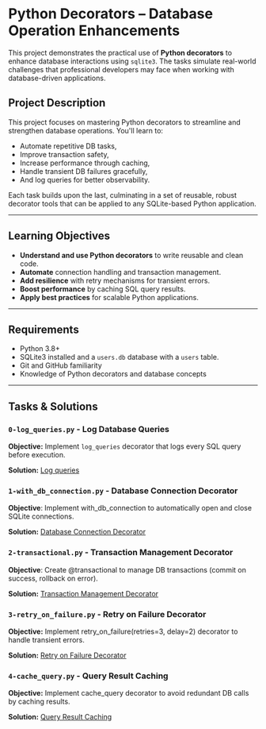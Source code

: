 # Python Decorators – Database Operation Enhancements

This project demonstrates the practical use of **Python decorators** to enhance database interactions using `sqlite3`. The tasks simulate real-world challenges that professional developers may face when working with database-driven applications.

## Project Description

This project focuses on mastering Python decorators to streamline and strengthen database operations. You'll learn to:

- Automate repetitive DB tasks,
- Improve transaction safety,
- Increase performance through caching,
- Handle transient DB failures gracefully,
- And log queries for better observability.

Each task builds upon the last, culminating in a set of reusable, robust decorator tools that can be applied to any SQLite-based Python application.

---

## Learning Objectives

- **Understand and use Python decorators** to write reusable and clean code.
- **Automate** connection handling and transaction management.
- **Add resilience** with retry mechanisms for transient errors.
- **Boost performance** by caching SQL query results.
- **Apply best practices** for scalable Python applications.

---

## Requirements

- Python 3.8+
- SQLite3 installed and a `users.db` database with a `users` table.
- Git and GitHub familiarity
- Knowledge of Python decorators and database concepts

---

## Tasks & Solutions

### `0-log_queries.py` - **Log Database Queries**

**Objective:** Implement `log_queries` decorator that logs every SQL query before execution.

**Solution:** [Log queries]('./0-log_queries.py')

### `1-with_db_connection.py` - **Database Connection Decorator**

**Objective**: Implement with_db_connection to automatically open and close SQLite connections.

**Solution:** [Database Connection Decorator]('./1-with_db_connection.py')

### `2-transactional.py` - **Transaction Management Decorator**

**Objective**: Create @transactional to manage DB transactions (commit on success, rollback on error).

**Solution:** [Transaction Management Decorator]('./2-transactional.py')

### `3-retry_on_failure.py` - **Retry on Failure Decorator**

**Objective:** Implement retry_on_failure(retries=3, delay=2) decorator to handle transient errors.

**Solution:** [Retry on Failure Decorator]('./3-retry_on_failure.py')

### `4-cache_query.py` - **Query Result Caching**

**Objective:** Implement cache_query decorator to avoid redundant DB calls by caching results.

**Solution:** [Query Result Caching]('./4-cache_query.py')
